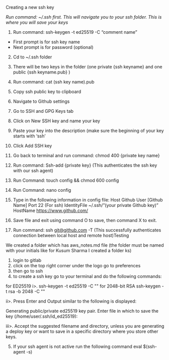 ﻿Creating a new ssh key

*Run command: ~/.ssh first. This will navigate you to your ssh folder. This is where you will save your keys*

1. Run command:  ssh-keygen -t ed25519 -C “comment name”
* First prompt is for ssh key name
* Next prompt is for password (optional)


2. Cd to ~/.ssh folder 
3. There will be two keys in the folder (one private {ssh keyname} and one public {ssh keyname.pub} )
4. Run command: cat (ssh key name).pub
5. Copy ssh public key to clipboard
6. Navigate to Github settings
7. Go to SSH and GPG Keys tab
8. Click on New SSH key and name your key
9. Paste your key into the description (make sure the beginning of your key starts with ‘ssh’
10. Click Add SSH key
11. Go back to terminal and run command: chmod 400 {private key name}
12. Run command: Ssh-add {private key} (This authenticates the ssh key with our ssh agent)
13. Run Command: touch config  && chmod 600 config
14. Run Command: nano config
15. Type in the following information in config file: 
Host Github
User [Github Name]
        Port 22 (For ssh)
        IdentityFile ~/.ssh/”(your private Github key)”
        HostName https://www.github.com/
16. Save file and exit using command O to save, then command X to exit.


17. Run command: ssh git@github.com -T (This successfully authenticates connection between local host and remote host)Testing



We created a folder which has aws_notes.md file
(the folder must be named with your initials like for Kusum Sharma I created a folder ks)

1. login to gitlab
2. click on the top right corner under the logo go to preferences
3. then go to ssh
4. to create a ssh key go to your terminal and 
do the following commands:

for ED25519
i>. ssh-keygen -t ed25519 -C "<comment>"
for 2048-bit RSA
ssh-keygen -t rsa -b 2048 -C "<comment>"

ii>. Press Enter and Output similar to the following is displayed:

Generating public/private ed25519 key pair.
Enter file in which to save the key (/home/user/.ssh/id_ed25519):

iii>. Accept the suggested filename and directory, unless you are generating a deploy key or want to save in a specific directory where you store other keys.

5. If your ssh agent is not active run the following command
eval $(ssh-agent -s) 

